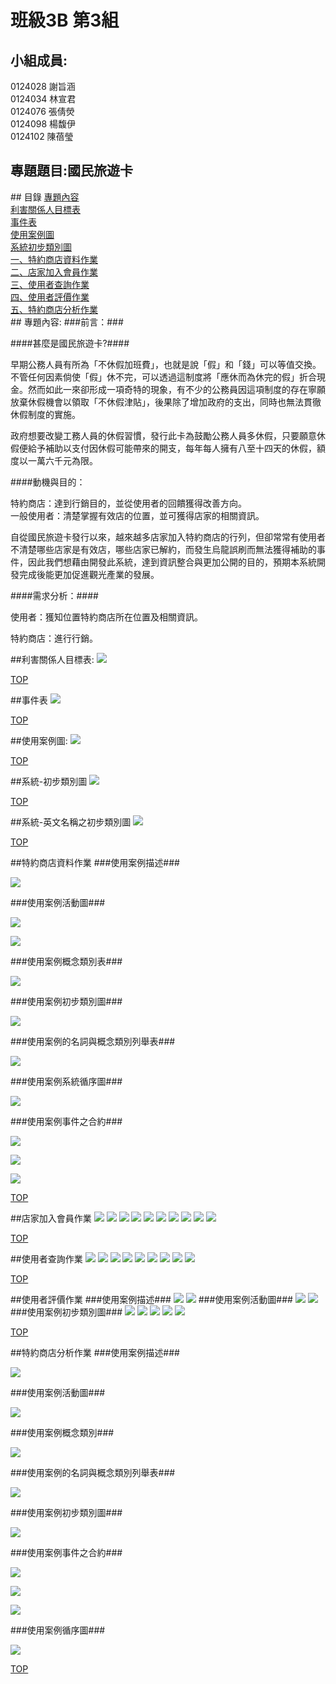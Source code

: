 # 班級3B 第3組
## 小組成員:

0124028 謝旨涵    
0124034 林宣君     
0124076 張倩熒     
0124098 楊馥伊     
0124102 陳蓓瑩     

## 專題題目:國民旅遊卡  
##<a name="top"/> 目錄
[專題內容](#1)   
[利害關係人目標表](#2)   
[事件表](#3)   
[使用案例圖](#4)   
[系統初步類別圖](#5)   
[一、特約商店資料作業](#6)   
[二、店家加入會員作業](#7)   
[三、使用者查詢作業](#8)   
[四、使用者評價作業](#9)   
[五、特約商店分析作業](#10)    
##<a name="1"/> 專題內容:
###前言：###

####甚麼是國民旅遊卡?####

早期公務人員有所為「不休假加班費」，也就是說「假」和「錢」可以等值交換。不管任何因素倘使「假」休不完，可以透過這制度將「應休而為休完的假」折合現金。然而如此一來卻形成一項奇特的現象，有不少的公務員因這項制度的存在寧願放棄休假機會以領取「不休假津貼」，後果除了增加政府的支出，同時也無法貫徹休假制度的實施。

政府想要改變工務人員的休假習慣，發行此卡為鼓勵公務人員多休假，只要願意休假便給予補助以支付因休假可能帶來的開支，每年每人擁有八至十四天的休假，額度以一萬六千元為限。

####動機與目的：

特約商店：達到行銷目的，並從使用者的回饋獲得改善方向。	    
一般使用者：清楚掌握有效店的位置，並可獲得店家的相關資訊。     

自從國民旅遊卡發行以來，越來越多店家加入特約商店的行列，但卻常常有使用者不清楚哪些店家是有效店，哪些店家已解約，而發生烏龍誤刷而無法獲得補助的事件，因此我們想藉由開發此系統，達到資訊整合與更加公開的目的，預期本系統開發完成後能更加促進觀光產業的發展。

####需求分析：####

使用者：獲知位置特約商店所在位置及相關資訊。

特約商店：進行行銷。

##<a name="2"/>利害關係人目標表:
<img src="https://images.plurk.com/NkQwHUZ9jnw3DGh9GotxR.jpg">

[TOP](#top)

##<a name="3"/>事件表
<img src="https://images.plurk.com/2YkVha36VYonbDeaAMYBPR.jpg">

[TOP](#top)

##<a name="4"/>使用案例圖:
<img src="https://images.plurk.com/4NwucsEztkpPFk4cCgIjlF.jpg">

[TOP](#top)

##<a name="5"/>系統-初步類別圖
<img src="https://images.plurk.com/4IbS4eW4VZUhqYUkf3Wh58.jpg">

[TOP](#top)

##系統-英文名稱之初步類別圖
<img src="https://images.plurk.com/6lnXgCGyjdLROgaXxDdNnR.jpg">


[TOP](#top)

##<a name="6"/>特約商店資料作業
###使用案例描述###
<p><img src="https://images.plurk.com/3Cw3ZqSVExrkMkjXzg4bSf.jpg"></p>
###使用案例活動圖###
<p><img src="https://images.plurk.com/1BLISCUrVNMNAUFR5KZ0sZ.jpg"></p>
<p><img src="https://images.plurk.com/2AvQPIRbhXOirbFoySZEct.jpg"></p>
###使用案例概念類別表###
<p><img src="https://images.plurk.com/5zeaV07xHGPbHyoPHUkWPh.jpg"></p>
###使用案例初步類別圖###
<p><img src="https://images.plurk.com/QcauqsKAaGfzTpVWuBtE.jpg"></p>
###使用案例的名詞與概念類別列舉表###
<p><img src="https://images.plurk.com/4mcXV1cKEW92LlfXlTCnhJ.jpg"></p>
###使用案例系統循序圖###
<p><img src="https://images.plurk.com/5BuWj1wMhZFTcGMQHsWzLw.jpg"></p>
###使用案例事件之合約###
<p><img src="https://images.plurk.com/4Vaf43dbAGtPRA0Sb5CofQ.jpg"></p>
<p><img src="https://images.plurk.com/3OG8ZAXMTmV0Vvr10AdpHH.jpg"></p>
<p><img src="https://images.plurk.com/2uo6hNAQDTp7vXNh2MTDEJ.jpg"></p>

[TOP](#top)

##<a name="7"/>店家加入會員作業
<img src="https://images.plurk.com/18SCsywddo2kwEp68AKv4S.jpg">
<img src="https://images.plurk.com/3hQ9CR5CAoR3Tj5wWYQuuA.jpg">
<img src="https://images.plurk.com/2OOQMGfZMBQz0nGOpH3cep.jpg">
<img src="https://images.plurk.com/6T3E4mlWRsn2cjewObhfXC.jpg">
<img src="https://images.plurk.com/6SNeAa2BOiWvOAj3sI4igi.jpg">
<img src="https://images.plurk.com/2X0kWpZ5ca8RVUqtETwXJ0.jpg">
<img src="https://images.plurk.com/3LVDRGTaAhuyhp6m7cXgmp.jpg">
<img src="https://images.plurk.com/5eyYCNvX98EHki8CYKGfjm.jpg">
<img src="https://images.plurk.com/4gQyIEjbGeAyQKLgyYBIOt.jpg">
<img src="https://images.plurk.com/1lQEAZv0rZoVOKJh0IFlY7.jpg">

[TOP](#top)

##<a name="8"/>使用者查詢作業
<img src="https://images.plurk.com/30CwoaV5vX1VAmvXDim2qY.jpg">
<img src="https://images.plurk.com/wYpyvjfOUiC4rLfihTUkg.jpg">
<img src="https://images.plurk.com/4spyBYvMgK4xItHj88TvDw.jpg">
<img src="https://images.plurk.com/1raThnwJcrqTB4VSyFCBl9.jpg">
<img src="https://images.plurk.com/6kUHmwcPBtlFaiOG50qzJp.jpg">
<img src="https://images.plurk.com/qk1c5dg5B1YyuaoGKR9uK.jpg">
<img src="https://images.plurk.com/4KFl4Qmj12O3ocilP60N1o.jpg">
<img src="https://images.plurk.com/1KOkzo1rablw8pTCUxt6RU.jpg">
<img src="https://images.plurk.com/5x1ppyK7LBOWt71kCgzuQF.jpg">

[TOP](#top)

##<a name="9"/>使用者評價作業
###使用案例描述###
<img src="https://images.plurk.com/dFfhU1Q3k1mIFYk5gcY6p.jpg">
<img src="https://images.plurk.com/43YxqXm6oDqcN0DoEC7wOP.jpg">
###使用案例活動圖###
<img src="https://images.plurk.com/t5fLfS5h7QSyvDrAvNkTV.jpg">
<img src="https://images.plurk.com/3ODSIV6SXAlWBQDbf4Cjk1.jpg">
###使用案例初步類別圖###
<img src="https://images.plurk.com/7KVKKSH4G4iCT2yZCLgXpu.jpg">
<img src="https://images.plurk.com/54HeLoKfevhr7Z1efkSt4W.jpg">
<img src="https://images.plurk.com/5mHRwsood44svg2W3kY2s1.jpg">
<img src="https://images.plurk.com/1bSkRf3It0l8hu67D8IAsc.jpg">
<img src="https://images.plurk.com/54VXgOR7pwJ0saOYEaOYRX.jpg">

[TOP](#top)

##<a name="10"/>特約商店分析作業
###使用案例描述###
<p><img src="https://images.plurk.com/5BwbaHWbeGMUi8YB8VpFSY.jpg"></p>
###使用案例活動圖###
<p><img src="https://images.plurk.com/5fZncaNGduZMyqSnu4fTTA.jpg"></p>
###使用案例概念類別###
<p><img src="https://images.plurk.com/1Wrldl3zz7oBx4rdY0SpIC.jpg"></p>
###使用案例的名詞與概念類別列舉表###
<p><img src="https://images.plurk.com/5V2d87z98ORFf9LFRWrI8F.jpg"></p>
###使用案例初步類別圖###
<p><img src="https://images.plurk.com/bHHrqSdpbbvOZbrhyWoDH.jpg"></p>
###使用案例事件之合約###
<p><img src="https://images.plurk.com/qlpw0PuxrqYZt8Z8mrMxv.jpg"></p>
<p><img src="https://images.plurk.com/5I6GKYLGXa8DQJh1uZ5oHp.jpg"></p>
<p><img src="https://images.plurk.com/280uaR1mxFkSlNhlvT0eyt.jpg"></p>
###使用案例循序圖###
<p><img src="https://images.plurk.com/5nyVpsqxvFj4wd1BY1DZJ7.jpg"></p>

[TOP](#top)

